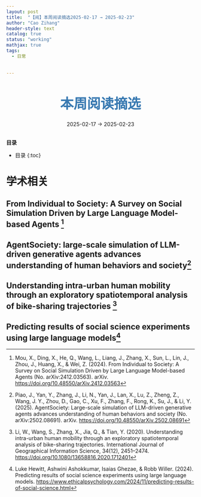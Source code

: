 ```yaml
---
layout: post
title:  "【阅】本周阅读摘选2025-02-17 → 2025-02-23"
author: "Cao Zihang"
header-style: text
catalog: true
status: "working"
mathjax: true
tags:
  - 日常
  
  
---
```

<center style="margin-bottom: 20px; margin-top: 50px"><font color="#3879B1" style="line-height: 1.4;font-weight: 700;font-size: 36px;box-sizing: border-box; ">本周阅读摘选</font></center>


<center style=" margin-bottom: 30px;">2025-02-17 → 2025-02-23</center>

<font style="font-weight: bold;">目录</font>

* 目录
{:toc}


# 学术相关
## From Individual to Society: A Survey on Social Simulation Driven by Large Language Model-based Agents [^1]

## AgentSociety: large-scale simulation of LLM-driven generative agents advances understanding of human behaviors and society[^2]

## Understanding intra-urban human mobility through an exploratory spatiotemporal analysis of bike-sharing trajectories [^3]

## Predicting results of social science experiments using large language models[^4]

[^1]:Mou, X., Ding, X., He, Q., Wang, L., Liang, J., Zhang, X., Sun, L., Lin, J., Zhou, J., Huang, X., & Wei, Z. (2024). From Individual to Society: A Survey on Social Simulation Driven by Large Language Model-based Agents (No. arXiv:2412.03563). arXiv. https://doi.org/10.48550/arXiv.2412.03563

[^2]: Piao, J., Yan, Y., Zhang, J., Li, N., Yan, J., Lan, X., Lu, Z., Zheng, Z., Wang, J. Y., Zhou, D., Gao, C., Xu, F., Zhang, F., Rong, K., Su, J., & Li, Y. (2025). AgentSociety: Large-scale simulation of LLM-driven generative agents advances understanding of human behaviors and society (No. arXiv:2502.08691). arXiv. https://doi.org/10.48550/arXiv.2502.08691

[^3]: Li, W., Wang, S., Zhang, X., Jia, Q., & Tian, Y. (2020). Understanding intra-urban human mobility through an exploratory spatiotemporal analysis of bike-sharing trajectories. International Journal of Geographical Information Science, 34(12), 2451–2474. https://doi.org/10.1080/13658816.2020.1712401

[^4]: Luke Hewitt, Ashwini Ashokkumar, Isaias Ghezae, & Robb Willer. (2024). Predicting results of social science experiments using large language models. https://www.ethicalpsychology.com/2024/11/predicting-results-of-social-science.html
